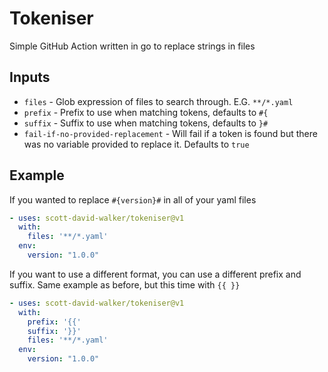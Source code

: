 # Tokeniser

Simple GitHub Action written in go to replace strings in files

## Inputs

- `files` - Glob expression of files to search through. E.G. `**/*.yaml`
- `prefix` - Prefix to use when matching tokens, defaults to `#{`
- `suffix` - Suffix to use when matching tokens, defaults to `}#`
- `fail-if-no-provided-replacement` - Will fail if a token is found but there was no variable provided to replace it. Defaults to `true` 

## Example

If you wanted to replace `#{version}#` in all of your yaml files

```yml
- uses: scott-david-walker/tokeniser@v1
  with:
    files: '**/*.yaml'
  env:
    version: "1.0.0"    
```

If you want to use a different format, you can use a different prefix and suffix.
Same example as before, but this time with `{{ }}`

```yml
- uses: scott-david-walker/tokeniser@v1
  with:
    prefix: '{{'
    suffix: '}}'
    files: '**/*.yaml'
  env:
    version: "1.0.0"   
```